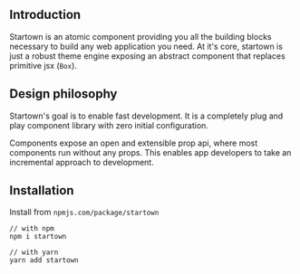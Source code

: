 ## Introduction

Startown is an atomic component providing you all the building blocks necessary to build any web application you need. At it's core, startown is just a robust theme engine exposing an abstract component that replaces primitive jsx (`Box`).

## Design philosophy

Startown's goal is to enable fast development. It is a completely plug and play component library with zero initial configuration.

Components expose an open and extensible prop api, where most components run without any props. This enables app developers to take an incremental approach to development.

## Installation

Install from `npmjs.com/package/startown`

```
// with npm
npm i startown

// with yarn
yarn add startown
```
